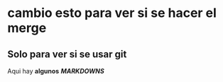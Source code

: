 # cambio esto para ver si se hacer el merge

## Solo para ver si se usar git

Aqui hay **algunos** ***MARKDOWNS***
